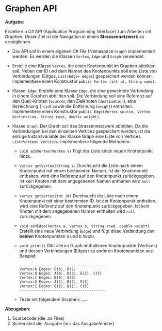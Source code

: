 # Graphen API

**Aufgabe:**

Erstelle ein C# API (Application Programming Interface) zum Arbeiten mit Graphen. Unser Ziel ist die Navigation in einem **Strassennetzwerk** zu ermöglichen.

-   Das API soll in einem eigenen C# File (Namespace `Graph`) implementiert werden. Es werden die Klassen `Vertex`, `Edge` und `Graph` verwendet.

-   Erstelle eine Klasse `Vertex`, die einen Knotenpunkt im Graphen abbilden soll. Neben der ID und dem Namen des Knotenpunkts soll eine Liste von Verbindungen (Edges, `List<Edge> edges`) gespeichert werden können.
    Implementiere einen Konstruktor `public Vertex (int id, String name)`.

-   Klasse` Edge`:  Erstelle eine Klasse `Edge`, die eine gewichtete Verbindung in einem Graphen abbilden soll. Die Verbindung soll eine Referenz auf den Quell-Knoten (`source`), den Zielknoten (`destination`), eine Bezeichnung (`road`) sowie die Entfernung (`weight`) enthalten.
    Implementiere einen Konstruktor `public Edge(Vertex source, Vertex destination, String road, double weight)`.

-   Klasse `Graph`: Der Graph soll das Strassennetzwerk abbilden. Da die Verbindungen bei den einzelnen Vertices gespeichert werden, ist die einzige Instanzvariable der Klasse Graph eine Liste von Vertices `List<Vertex> vertices`. Implementiere folgende Methoden:

    -   `void addVertex(Vertex v)` Fügt der Liste einen neuen Knotenpunkt hinzu.

    -   `Vertex getVertex(String s)` Durchsucht die Liste nach einem Knotenpunkt mit einem bestimmten Namen. Ist der Knotenpunkt enthalten, wird eine Referenz auf den Knotenpunkt zurückgegeben. Ist kein Knoten mit dem angegebenen Namen enthalten wird `null` zurückgegeben.

    -   `Vertex getVertex(int id)` Durchsucht die Liste nach einem Knotenpunkt mit einer bestimmten ID. Ist der Knotenpunkt enthalten, wird eine Referenz auf den Knotenpunkt zurückgegeben. Ist kein Knoten mit dem angegebenen Namen enthalten wird `null` zurückgegeben.

    -   `void addEdge(Vertex a, Vertex b, String road, double weight)` Erstellt eine neue Verbindung (`Edge`) und fügt diese Verbindung den **beiden** Knotenpunkten a und b hinzu.

    -   `void print()` Gibt alle im Graph enthaltenen Knotenpunkte (Vertices) und dessen Verbindungen (Edges) zu anderen Knotenpunkten aus. Beispiel:

        ```
        ---------------------------------------- 
        Vertex:A Edges: B(6), D(1)
        Vertex:B Edges: A(6), D(2), E(2), C(5) 
        Vertex:C Edges: B(5), E(5)
        Vertex:D Edges: A(1), B(2), E(1) 
        Vertex:E Edges: B(2), D(1), C(5)
        ---------------------------------------- 
        ```

    -   Teste mit folgendem Graphen:
        <img src="/Users/matejkafr/Documents/Htl/2019_Local/4AHELS_SEN/DistanceLearning/04_Graphs/img/graph_01.png" alt="graph_01" style="zoom:30%;" />



**Abzugeben:** 

1.  Sourcecode (die .cs Files) 
2.  Screenshot der Ausgabe (nur das Ausgabefenster) 